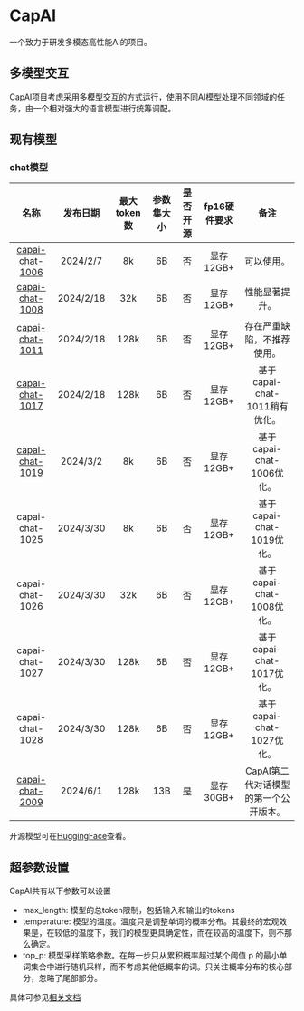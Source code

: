 # CapAI

一个致力于研发多模态高性能AI的项目。

## 多模型交互

CapAI项目考虑采用多模型交互的方式运行，使用不同AI模型处理不同领域的任务，由一个相对强大的语言模型进行统筹调配。

## 现有模型

### chat模型
|名称|发布日期|最大token数|参数集大小|是否开源|fp16硬件要求|备注|
|:--------:|:--------:|:--------:|:--------:|:--------:|:--------:|:--------:|
|[capai-chat-1006](https://huggingface.co/fwerkor/capai-chat-1006)|2024/2/7|8k|6B|否|显存12GB+|可以使用。|
|[capai-chat-1008](https://huggingface.co/fwerkor/capai-chat-1008)|2024/2/18|32k|6B|否|显存12GB+|性能显著提升。|
|[capai-chat-1011](https://huggingface.co/fwerkor/capai-chat-1011)|2024/2/18|128k|6B|否|显存12GB+|存在严重缺陷，不推荐使用。|
|[capai-chat-1017](https://huggingface.co/fwerkor/capai-chat-1017)|2024/2/18|128k|6B|否|显存12GB+|基于capai-chat-1011稍有优化。|
|[capai-chat-1019](https://huggingface.co/fwerkor/capai-chat-1019)|2024/3/2|8k|6B|否|显存12GB+|基于capai-chat-1006优化。|
|capai-chat-1025|2024/3/30|8k|6B|否|显存12GB+|基于capai-chat-1019优化。|
|capai-chat-1026|2024/3/30|32k|6B|否|显存12GB+|基于capai-chat-1008优化。|
|capai-chat-1027|2024/3/30|128k|6B|否|显存12GB+|基于capai-chat-1017优化。|
|capai-chat-1028|2024/3/30|128k|6B|否|显存12GB+|基于capai-chat-1027优化。|
|[capai-chat-2009](https://huggingface.co/fwerkor/capai-chat-2009)|2024/6/1|128k|13B|是|显存30GB+|CapAI第二代对话模型的第一个公开版本。|

开源模型可在[HuggingFace](https://huggingface.co/fwerkor)查看。

## 超参数设置

CapAI共有以下参数可以设置
- max_length: 模型的总token限制，包括输入和输出的tokens
- temperature: 模型的温度。温度只是调整单词的概率分布。其最终的宏观效果是，在较低的温度下，我们的模型更具确定性，而在较高的温度下，则不那么确定。
- top_p: 模型采样策略参数。在每一步只从累积概率超过某个阈值 p 的最小单词集合中进行随机采样，而不考虑其他低概率的词。只关注概率分布的核心部分，忽略了尾部部分。

具体可参见[相关文档](https://blog.fwerkor.com/archives/630)


